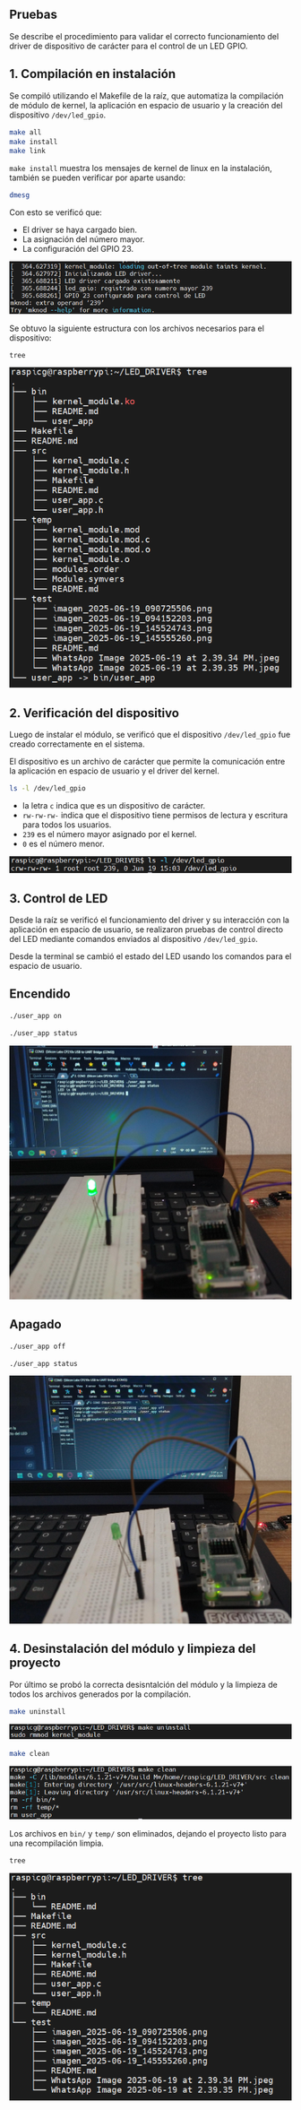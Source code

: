 ## Pruebas
Se describe el procedimiento para validar el correcto funcionamiento del driver de dispositivo de carácter para el control de un LED GPIO.

## 1. Compilación en instalación
Se compiló utilizando el Makefile de la raíz, que automatiza la compilación de módulo de kernel, la aplicación en espacio de usuario y la creación del dispositivo `/dev/led_gpio`.
```bash
make all
make install
make link
```
`make install` muestra los mensajes de kernel de linux en la instalación, también se pueden verificar por aparte usando:
```bash
dmesg
```
Con esto se verificó que:
- El driver se haya cargado bien.
- La asignación del número mayor.
- La configuración del GPIO 23.

![](https://github.com/crismaque/LED_DRIVER/blob/129a0259208a56d30aa65d4048f98e4f96250233/test/imagen_2025-06-19_090725506.png)

Se obtuvo la siguiente estructura con los archivos necesarios para el dispositivo:
```bash
tree
```
![](https://github.com/crismaque/LED_DRIVER/blob/80121233f074ef86a9d765433edb4b2510b4146b/test/imagen_2025-06-19_160817387.png)

## 2. Verificación del dispositivo
Luego de instalar el módulo, se verificó que el dispositivo `/dev/led_gpio` fue creado correctamente en el sistema.

El dispositivo es un archivo de carácter que permite la comunicación entre la aplicación en espacio de usuario y el driver del kernel.

```bash
ls -l /dev/led_gpio
```
- la letra `c` indica que es un dispositivo de carácter.
- `rw-rw-rw-` indica que el dispositivo tiene permisos de lectura y escritura para todos los usuarios.
- `239` es el número mayor asignado por el kernel.
- `0` es el número menor.

![](https://github.com/crismaque/LED_DRIVER/blob/0482c695a6fc203cf69225742f43459950802751/test/imagen_2025-06-19_094152203.png)

## 3. Control de LED
Desde la raíz se verificó el funcionamiento del driver y su interacción con la aplicación en espacio de usuario, se realizaron pruebas de control directo del LED mediante comandos enviados al dispositivo `/dev/led_gpio`. 

Desde la terminal se cambió el estado del LED usando los comandos para el espacio de usuario.

## Encendido
```bash
./user_app on
```

```bash
./user_app status
```
![](https://github.com/crismaque/LED_DRIVER/blob/d7b4c7b3b6ef324cf3e48283cc76c130488c840c/test/WhatsApp%20Image%202025-06-19%20at%202.39.34%20PM.jpeg)

## Apagado
```bash
./user_app off
```

```bash
./user_app status
```
![](https://github.com/crismaque/LED_DRIVER/blob/d7b4c7b3b6ef324cf3e48283cc76c130488c840c/test/WhatsApp%20Image%202025-06-19%20at%202.39.35%20PM.jpeg)

## 4. Desinstalación del módulo y limpieza del proyecto
Por último se probó la correcta desisntalción del módulo y la limpieza de todos los archivos generados por la compilación.
```bash
make uninstall
```
![](https://github.com/crismaque/LED_DRIVER/blob/f73e29a7fcb3b94b89d3d483cce82648307c5113/test/imagen_2025-06-19_145524743.png)
```bash
make clean
```
![](https://github.com/crismaque/LED_DRIVER/blob/f73e29a7fcb3b94b89d3d483cce82648307c5113/test/imagen_2025-06-19_145555260.png)

Los archivos en `bin/` y `temp/` son eliminados, dejando el proyecto listo para una recompilación limpia.
```bash
tree
```
![](https://github.com/crismaque/LED_DRIVER/blob/80121233f074ef86a9d765433edb4b2510b4146b/test/imagen_2025-06-19_160851136.png)
